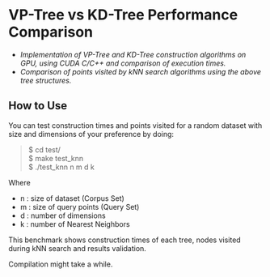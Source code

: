 # VP-Tree vs KD-Tree Performance Comparison
* _Implementation of VP-Tree and KD-Tree construction algorithms on GPU, using CUDA C/C++ and comparison of execution times._
* _Comparison of points visited by kNN search algorithms using the above tree structures._

## How to Use
You can test construction times and points visited for a random dataset with size and dimensions of your preference by doing:

>$ cd test/  
 $ make test_knn  
 $ ./test_knn n m d k

Where
* n : size of dataset (Corpus Set)
* m : size of query points (Query Set)
* d : number of dimensions
* k : number of Nearest Neighbors

This benchmark shows construction times of each tree, nodes visited during kNN search and results validation. 

Compilation might take a while.